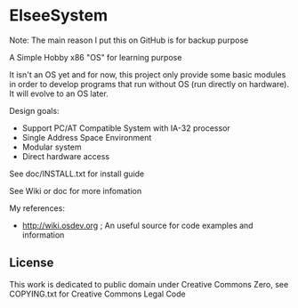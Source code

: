 ElseeSystem
===========
Note: The main reason I put this on GitHub is for backup purpose

A Simple Hobby x86 "OS" for learning purpose

It isn't an OS yet and for now, this project only provide some basic modules in order to develop programs that run without OS (run directly on hardware). It will evolve to an OS later.

Design goals:
  - Support PC/AT Compatible System with IA-32 processor
  - Single Address Space Environment
  - Modular system
  - Direct hardware access
  
See doc/INSTALL.txt for install guide

See Wiki or doc for more infomation

My references:
  - http://wiki.osdev.org ; An useful source for code examples and information

License
-------
This work is dedicated to public domain under Creative Commons Zero, see COPYING.txt for Creative Commons Legal Code